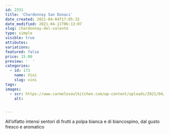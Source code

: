 ```yaml
---
id: 2331
title: 'Chardonnay San Donaci'
date_created: 2021-04-04T17:05:32
date_modified: 2021-04-11T06:13:07
slug: chardonnay-del-salento
type: simple
visible: true
attibutes: 
variations:
featured: false
price: 15.00
preview: '  '
categories: 
  - id: 171
    name: Vini
    slug: vini
tags: 
images: 
  - scr: https://www.carmelosoulkitchen.com/wp-content/uploads/2021/04/Chardonnay.png
    alt: 


---
```


<p>All’olfatto intensi sentori di frutti a polpa bianca e di biancospino, dal gusto fresco e aromatico</p>

